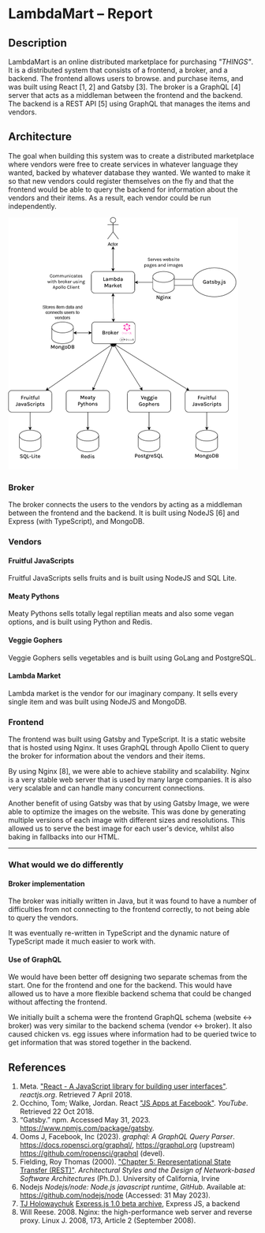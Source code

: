 # LambdaMart – Report

## Description

LambdaMart is an online distributed marketplace for purchasing *"THINGS"*. It is a distributed system that consists of a frontend, a broker, and a backend. The frontend allows users to browse. and purchase items, and was built using React [1, 2] and Gatsby [3]. The broker is a GraphQL [4] server that acts as a middleman between the frontend and the backend. The backend is a REST API [5] using GraphQL that manages the items and vendors.

## Architecture

The goal when building this system was to create a distributed marketplace where vendors were free to create services in whatever language they wanted, backed by whatever database they wanted. We wanted to make it so that new vendors could register themselves on the fly and that the frontend would be able to query the backend for information about the vendors and their items. As a result, each vendor could be run independently.

<img src="./network-diagram.png" alt="Architecture diagram" style="zoom:50%;" />

### Broker

The broker connects the users to the vendors by acting as a middleman between the frontend and the backend. It is built using NodeJS [6] and Express (with TypeScript), and MongoDB.

### Vendors

#### Fruitful JavaScripts

Fruitful JavaScripts sells fruits and is built using NodeJS and SQL Lite.

#### Meaty Pythons

Meaty Pythons sells totally legal reptilian meats and also some vegan options, and is built using Python and Redis.

#### Veggie Gophers

Veggie Gophers sells vegetables and is built using GoLang and PostgreSQL.

#### Lambda Market

Lambda market is the vendor for our imaginary company. It sells every single item and was built using NodeJS and MongoDB.

### Frontend

The frontend was built using Gatsby and TypeScript. It is a static website that is hosted using Nginx. It uses GraphQL through Apollo Client to query the broker for information about the vendors and their items.

By using Nginx [8], we were able to achieve stability and scalability. Nginx is a very stable web server that is used by many large companies. It is also very scalable and can handle many concurrent connections.

Another benefit of using Gatsby was that by using Gatsby Image, we were able to optimize the images on the website. This was done by generating multiple versions of each image with different sizes and resolutions. This allowed us to serve the best image for each user's device, whilst also baking in fallbacks into our HTML.

---

### What would we do differently

#### Broker implementation

The broker was initially written in Java, but it was found to have a number of difficulties from not connecting to the frontend correctly, to not being able to query the vendors.

It was eventually re-written in TypeScript and the dynamic nature of TypeScript made it much easier to work with.

#### Use of GraphQL

We would have been better off designing two separate schemas from the start. One for the frontend and one for the backend. This would have allowed us to have a more flexible backend schema that could be changed without affecting the frontend.

We initially built a schema were the frontend GraphQL schema (website ↔ broker) was very similar to the backend schema (vendor ↔ broker). It also caused chicken vs. egg issues where information had to be queried twice to get information that was stored together in the backend.

## References

1. Meta. ["React - A JavaScript library for building user interfaces"](https://reactjs.org/). *reactjs.org*. Retrieved 7 April 2018.
2. Occhino, Tom; Walke, Jordan. React ["JS Apps at Facebook"](https://www.youtube.com/watch?v=GW0rj4sNH2w). *YouTube*. Retrieved 22 Oct 2018.
3. “Gatsby.” npm. Accessed May 31, 2023. https://www.npmjs.com/package/gatsby. 
4. Ooms J, Facebook, Inc (2023). *graphql: A GraphQL Query Parser*. https://docs.ropensci.org/graphql/, https://graphql.org (upstream) https://github.com/ropensci/graphql (devel).
5. Fielding, Roy Thomas (2000). ["Chapter 5: Representational State Transfer (REST)"](http://www.ics.uci.edu/~fielding/pubs/dissertation/rest_arch_style.htm). *Architectural Styles and the Design of Network-based Software Architectures* (Ph.D.). University of California, Irvine
6. Nodejs *Nodejs/node: Node.js javascript runtime*, *GitHub*. Available at: https://github.com/nodejs/node (Accessed: 31 May 2023). 
7. [TJ Holowaychuk](https://web.archive.org/web/20150706050636/https://tjholowaychuk.tumblr.com/) [Express.js 1.0 beta archive](https://web.archive.org/web/20150706050636/https://tjholowaychuk.tumblr.com/post/820103177/express-1-0beta), Express JS, a backend
8. Will Reese. 2008. Nginx: the high-performance web server and reverse proxy. Linux J. 2008, 173, Article 2 (September 2008).
